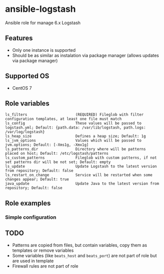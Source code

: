 # ansible-logstash
Ansible role for manage 6.x Logstash

## Features
 - Only one instance is supported
 - Should be as similar as instalation via package manager (allows updates via package manager)

## Supported OS
 - CentOS 7

## Role variables
```
ls_filters                      (REQUIRED) Fileglob with filter configuration templates, at least one file must match
ls_config                       These values will be passed to logstash.yml; Default: {path.data: /var/lib/logstash, path.logs: /var/log/logstash}
ls_heap_size                    Defines a heap size; Default: 1g
ls_jvm_options                  Values which will be passed to jvm.options; Default: [-Xms1g, -Xmx1g]
ls_patterns_dir                 Directory where will be patterns placed on host; Default: /etc/logstash/patterns
ls_custom_patterns              Fileglob with custom patterns, if not set patterns dir will be not set; Default: empty
ls_update                       Update Logstash to the latest version from repository; Default: false
ls_restart_on_change            Service will be restarted when some changes appear; Default: true
java_update                     Update Java to the latest version from repository; Default: false
```

## Role examples

### Simple configuration

## TODO
 - Patterns are copied from files, but contain variables, copy them as templates or remove variables
 - Some variables (like `beats_host` and `beats_port`) are not part of role but are used in template
 - Firewall rules are not part of role
